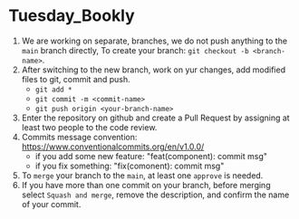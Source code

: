 # Tuesday_Bookly

1. We are working on separate, branches, we do not push anything to the `main` branch directly, To create your branch: `git checkout -b <branch-name>`.
2.  After switching to the new branch, work on yur changes, add modified files to git, commit and push.
    - `git add *`
    - `git commit -m <commit-name>`
    - `git push origin <your-branch-name>`
3. Enter the repository on github and create a Pull Request by assigning at least two people to the code review.
4. Commits message convention: https://www.conventionalcommits.org/en/v1.0.0/ 
    - if you add some new feature: "feat(component): commit msg"
    - if you fix something: "fix(comonent): commit msg"
5. To `merge` your branch to the `main`, at least one `approve` is needed.
6. If you have more than one commit on your branch, before merging select `Squash and merge`, remove the description, and confirm the name of your commit.
